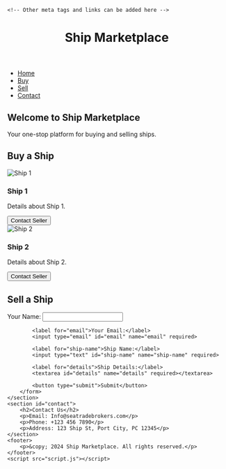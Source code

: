 

<head>
    <meta charset="UTF-8">
    <meta name="viewport" content="width=device-width, initial-scale=1.0">
    
    <!-- Other meta tags and links can be added here -->
</head>
<body>
    <header>
        <h1>Ship Marketplace</h1>
    </header>
    <nav>
        <ul>
            <li><a href="#home">Home</a></li>
            <li><a href="#buy">Buy</a></li>
            <li><a href="#sell">Sell</a></li>
            <li><a href="#contact">Contact</a></li>
        </ul>
    </nav>
    <section id="home">
        <div class="hero">
            <h2>Welcome to Ship Marketplace</h2>
            <p>Your one-stop platform for buying and selling ships.</p>
        </div>
    </section>
    <section id="buy">
        <h2>Buy a Ship</h2>
        <div class="ship-list">
            <div class="ship-item">
                <img src="ship1.jpg" alt="Ship 1">
                <h3>Ship 1</h3>
                <p>Details about Ship 1.</p>
                <button>Contact Seller</button>
            </div>
            <div class="ship-item">
                <img src="ship2.jpg" alt="Ship 2">
                <h3>Ship 2</h3>
                <p>Details about Ship 2.</p>
                <button>Contact Seller</button>
            </div>
            <!-- Add more ships as needed -->
        </div>
    </section>
    <section id="sell">
        <h2>Sell a Ship</h2>
        <form id="sell-form">
            <label for="name">Your Name:</label>
            <input type="text" id="name" name="name" required>
            
            <label for="email">Your Email:</label>
            <input type="email" id="email" name="email" required>
            
            <label for="ship-name">Ship Name:</label>
            <input type="text" id="ship-name" name="ship-name" required>
            
            <label for="details">Ship Details:</label>
            <textarea id="details" name="details" required></textarea>
            
            <button type="submit">Submit</button>
        </form>
    </section>
    <section id="contact">
        <h2>Contact Us</h2>
        <p>Email: Info@seatradebrokers.com</p>
        <p>Phone: +123 456 7890</p>
        <p>Address: 123 Ship St, Port City, PC 12345</p>
    </section>
    <footer>
        <p>&copy; 2024 Ship Marketplace. All rights reserved.</p>
    </footer>
    <script src="script.js"></script>
</body>
</html>
